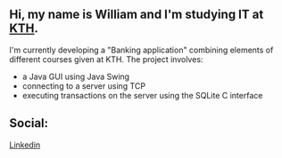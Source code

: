 ## Hi, my name is William and I'm studying IT at [KTH](https://www.kth.se/social/program/cinte/).

I'm currently developing a "Banking application" combining elements of different courses given at KTH. The project involves:
* a Java GUI using Java Swing
* connecting to a server using TCP
* executing transactions on the server using the SQLite C interface

## Social:
[Linkedin](https://www.linkedin.com/in/williamhedenskog/)
<!--
**pilsnerfrajz/pilsnerfrajz** is a ✨ _special_ ✨ repository because its `README.md` (this file) appears on your GitHub profile.

Here are some ideas to get you started:

- 🔭 I’m currently working on ...
- 🌱 I’m currently learning ...
- 👯 I’m looking to collaborate on ...
- 🤔 I’m looking for help with ...
- 💬 Ask me about ...
- 📫 How to reach me: ...
- 😄 Pronouns: ...
- ⚡ Fun fact: ...
-->
